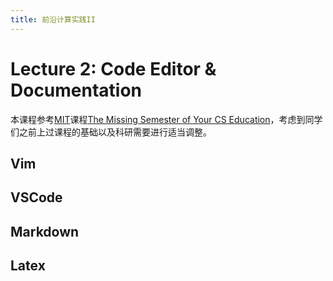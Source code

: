 ```yaml
---
title: 前沿计算实践II
---
```


# Lecture 2: Code Editor & Documentation

本课程参考[MIT](https://web.mit.edu/)课程[The Missing Semester of Your CS Education](https://missing.csail.mit.edu/)，考虑到同学们之前上过课程的基础以及科研需要进行适当调整。

## Vim



## VSCode

## Markdown

## Latex
